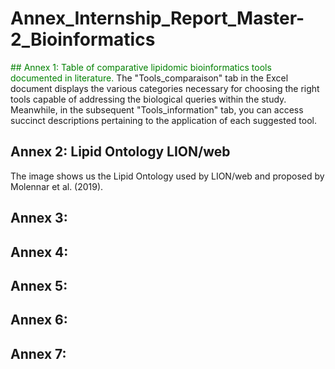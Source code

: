 # Annex_Internship_Report_Master-2_Bioinformatics

<font color="green"> ## Annex 1: Table of comparative lipidomic bioinformatics tools documented in literature. </font>
The "Tools_comparaison" tab in the Excel document displays the various categories necessary for choosing the right tools capable of addressing the biological queries within the study. Meanwhile, in the subsequent "Tools_information" tab, you can access succinct descriptions pertaining to the application of each suggested tool.

## Annex 2: Lipid Ontology LION/web
The image shows us the Lipid Ontology used by LION/web and proposed by Molennar et al. (2019).

## Annex 3: 

## Annex 4:
## Annex 5:
## Annex 6:
## Annex 7: 
